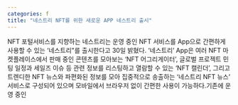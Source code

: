 ```yaml
---
categories: f
title: "네스트리 NFT를 위한 새로운 APP 네스트리 출시"
---
```

NFT 포털서비스를 지향하는 네스트리는 운영 중인 NFT 서비스를 App으로 간편하게 사용할 수 있는 ‘네스트리"를 출시한다고 30일 밝혔다. ‘네스트리’ App은 여러 NFT 마켓플레이스에서 판매 중인 콘텐츠를 모아보는 ‘NFT 어그리게이터’, 글로벌 프로젝트 민팅 일정과 세일즈 이슈 등 관련 정보를 리스팅하고 열람할 수 있는 ‘NFT 캘린더’, 그리고 트렌디한 NFT 뉴스와 파편화된 정보를 모아 집중적으로 송출하는 ‘네스트리 NFT 뉴스’ 서비스로 구성되어 있으며 모바일에서 브라우저 없이 간편한 사용이 가능하다.기존에 운영 중인